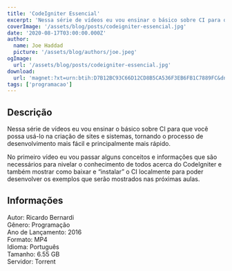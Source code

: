 ```yaml
---
title: 'CodeIgniter Essencial'
excerpt: 'Nessa série de vídeos eu vou ensinar o básico sobre CI para que você possa usá-lo na criação de sites e sistemas, tornando o processo de desenvolvimento mais fácil e principalmente mais rápido.  No primeiro vídeo eu vou passar alguns conceitos e informações que são necessários para ni'
coverImage: '/assets/blog/posts/codeigniter-essencial.jpg'
date: '2020-08-17T03:00:00.000Z'
author:
  name: Joe Haddad
  picture: '/assets/blog/authors/joe.jpeg'
ogImage:
  url: '/assets/blog/posts/codeigniter-essencial.jpg'
download:
  url: 'magnet:?xt=urn:btih:D7B12BC93C66D12CD8B5CA536F3EB6FB1C7889FC&dn=curso-codeigniter&tr=udp%3a%2f%2ftracker.openbittorrent.com%3a1337%2fannounce&tr=udp%3a%2f%2ftracker.opentrackr.org%3a1337%2fannounce'
tags: ['programacao']
---
```

<h2>Descrição</h2>
<p></p><p>Nessa série de vídeos eu vou ensinar o básico sobre CI para que você possa usá-lo na criação de sites e sistemas, tornando o processo de desenvolvimento mais fácil e principalmente mais rápido.</p><p>No primeiro vídeo eu vou passar alguns conceitos e informações que são necessários para nivelar o conhecimento de todos acerca do CodeIgniter e também mostrar como baixar e “instalar” o CI localmente para poder desenvolver os exemplos que serão mostrados nas próximas aulas.</p><h2>Informações</h2><p>Autor: Ricardo Bernardi<br/>Gênero: Programação<br/>Ano de Lançamento: 2016<br/>Formato: MP4<br/>Idioma: Português<br/>Tamanho: 6.55 GB<br/>Servidor: Torrent</p>